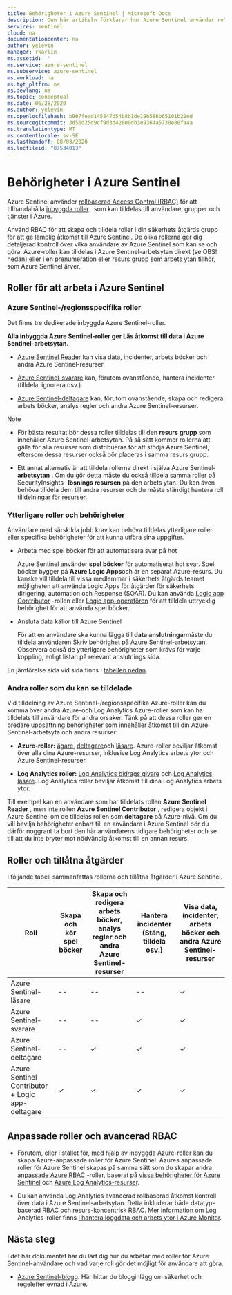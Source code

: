 ```yaml
---
title: Behörigheter i Azure Sentinel | Microsoft Docs
description: Den här artikeln förklarar hur Azure Sentinel använder rollbaserad åtkomst kontroll för att tilldela behörigheter till användare och identifierar tillåtna åtgärder för varje roll.
services: sentinel
cloud: na
documentationcenter: na
author: yelevin
manager: rkarlin
ms.assetid: ''
ms.service: azure-sentinel
ms.subservice: azure-sentinel
ms.workload: na
ms.tgt_pltfrm: na
ms.devlang: na
ms.topic: conceptual
ms.date: 06/28/2020
ms.author: yelevin
ms.openlocfilehash: b907fead145847d54b8b1de196586b65101b22ed
ms.sourcegitcommit: 3d56d25d9cf9d3d42600db3e9364a5730e80fa4a
ms.translationtype: MT
ms.contentlocale: sv-SE
ms.lasthandoff: 08/03/2020
ms.locfileid: "87534013"
---
```

# <a name="permissions-in-azure-sentinel"></a>Behörigheter i Azure Sentinel

Azure Sentinel använder [rollbaserad Access Control (RBAC)](../role-based-access-control/role-assignments-portal.md) för att tillhandahålla [inbyggda roller](../role-based-access-control/built-in-roles.md)   som kan tilldelas till användare, grupper och tjänster i Azure.

Använd RBAC för att skapa och tilldela roller i din säkerhets åtgärds grupp för att ge lämplig åtkomst till Azure Sentinel. De olika rollerna ger dig detaljerad kontroll över vilka användare av Azure Sentinel som kan se och göra. Azure-roller kan tilldelas i Azure Sentinel-arbetsytan direkt (se OBS! nedan) eller i en prenumeration eller resurs grupp som arbets ytan tillhör, som Azure Sentinel ärver.

## <a name="roles-for-working-in-azure-sentinel"></a>Roller för att arbeta i Azure Sentinel

### <a name="azure-sentinel-specific-roles"></a>Azure Sentinel-/regionsspecifika roller

Det finns tre dedikerade inbyggda Azure Sentinel-roller.

**Alla inbyggda Azure Sentinel-roller ger Läs åtkomst till data i Azure Sentinel-arbetsytan.**

- [Azure Sentinel Reader](../role-based-access-control/built-in-roles.md#azure-sentinel-reader) kan visa data, incidenter, arbets böcker och andra Azure Sentinel-resurser.

- [Azure Sentinel-svarare](../role-based-access-control/built-in-roles.md#azure-sentinel-responder) kan, förutom ovanstående, hantera incidenter (tilldela, ignorera osv.)

- [Azure Sentinel-deltagare](../role-based-access-control/built-in-roles.md#azure-sentinel-contributor) kan, förutom ovanstående, skapa och redigera arbets böcker, analys regler och andra Azure Sentinel-resurser.

> [!NOTE]
>
> - För bästa resultat bör dessa roller tilldelas till den **resurs grupp** som innehåller Azure Sentinel-arbetsytan. På så sätt kommer rollerna att gälla för alla resurser som distribueras för att stödja Azure Sentinel, eftersom dessa resurser också bör placeras i samma resurs grupp.
>
> - Ett annat alternativ är att tilldela rollerna direkt i själva Azure Sentinel- **arbetsytan** . Om du gör detta måste du också tilldela samma roller på SecurityInsights- **lösnings resursen** på den arbets ytan. Du kan även behöva tilldela dem till andra resurser och du måste ständigt hantera roll tilldelningar för resurser.

### <a name="additional-roles-and-permissions"></a>Ytterligare roller och behörigheter

Användare med särskilda jobb krav kan behöva tilldelas ytterligare roller eller specifika behörigheter för att kunna utföra sina uppgifter.

- Arbeta med spel böcker för att automatisera svar på hot

    Azure Sentinel använder **spel böcker** för automatiserat hot svar. Spel böcker bygger på **Azure Logic Apps**och är en separat Azure-resurs. Du kanske vill tilldela till vissa medlemmar i säkerhets åtgärds teamet möjligheten att använda Logic Apps för åtgärder för säkerhets dirigering, automation och Response (SOAR). Du kan använda [Logic app Contributor](../role-based-access-control/built-in-roles.md#logic-app-contributor) -rollen eller [Logic app-operatören](../role-based-access-control/built-in-roles.md#logic-app-operator) för att tilldela uttrycklig behörighet för att använda spel böcker.

- Ansluta data källor till Azure Sentinel

    För att en användare ska kunna lägga till **data anslutningar**måste du tilldela användaren Skriv behörighet på Azure Sentinel-arbetsytan. Observera också de ytterligare behörigheter som krävs för varje koppling, enligt listan på relevant anslutnings sida.

En jämförelse sida vid sida finns i [tabellen nedan](#roles-and-allowed-actions).

### <a name="other-roles-you-might-see-assigned"></a>Andra roller som du kan se tilldelade

Vid tilldelning av Azure Sentinel-/regionsspecifika Azure-roller kan du komma över andra Azure-och Log Analytics Azure-roller som kan ha tilldelats till användare för andra orsaker. Tänk på att dessa roller ger en bredare uppsättning behörigheter som innehåller åtkomst till din Azure Sentinel-arbetsyta och andra resurser:

- **Azure-roller:** [ägare](../role-based-access-control/built-in-roles.md#owner), [deltagare](../role-based-access-control/built-in-roles.md#contributor)och [läsare](../role-based-access-control/built-in-roles.md#reader). Azure-roller beviljar åtkomst över alla dina Azure-resurser, inklusive Log Analytics arbets ytor och Azure Sentinel-resurser.

- **Log Analytics roller:** [Log Analytics bidrags givare](../role-based-access-control/built-in-roles.md#log-analytics-contributor) och [Log Analytics läsare](../role-based-access-control/built-in-roles.md#log-analytics-reader). Log Analytics roller beviljar åtkomst till dina Log Analytics arbets ytor. 

Till exempel kan en användare som har tilldelats rollen **Azure Sentinel Reader** , men inte rollen **Azure Sentinel Contributor** , redigera objekt i Azure Sentinel om de tilldelas rollen som **deltagare** på Azure-nivå. Om du vill bevilja behörigheter enbart till en användare i Azure Sentinel bör du därför noggrant ta bort den här användarens tidigare behörigheter och se till att du inte bryter mot nödvändig åtkomst till en annan resurs.

## <a name="roles-and-allowed-actions"></a>Roller och tillåtna åtgärder

I följande tabell sammanfattas rollerna och tillåtna åtgärder i Azure Sentinel. 

| Roll | Skapa och kör spel böcker| Skapa och redigera arbets böcker, analys regler och andra Azure Sentinel-resurser | Hantera incidenter (Stäng, tilldela osv.) | Visa data, incidenter, arbets böcker och andra Azure Sentinel-resurser |
|---|---|---|---|---|
| Azure Sentinel-läsare | -- | -- | -- | &#10003; |
| Azure Sentinel-svarare | -- | -- | &#10003; | &#10003; |
| Azure Sentinel-deltagare | -- | &#10003; | &#10003; | &#10003; |
| Azure Sentinel Contributor + Logic app-deltagare | &#10003; | &#10003; | &#10003; | &#10003; |

## <a name="custom-roles-and-advanced-rbac"></a>Anpassade roller och avancerad RBAC

- Förutom, eller i stället för, med hjälp av inbyggda Azure-roller kan du skapa Azure-anpassade roller för Azure Sentinel. Azures anpassade roller för Azure Sentinel skapas på samma sätt som du skapar andra [anpassade Azure RBAC](../role-based-access-control/custom-roles-rest.md#create-a-custom-role) -roller, baserat på [vissa behörigheter för Azure Sentinel](../role-based-access-control/resource-provider-operations.md#microsoftsecurityinsights) och [Azure Log Analytics-resurser](../role-based-access-control/resource-provider-operations.md#microsoftoperationalinsights).

- Du kan använda Log Analytics avancerad rollbaserad åtkomst kontroll över data i Azure Sentinel-arbetsytan. Detta inkluderar både datatyp-baserad RBAC och resurs-koncentrisk RBAC. Mer information om Log Analytics-roller finns [i hantera loggdata och arbets ytor i Azure Monitor](../azure-monitor/platform/manage-access.md#manage-access-using-workspace-permissions).

## <a name="next-steps"></a>Nästa steg

I det här dokumentet har du lärt dig hur du arbetar med roller för Azure Sentinel-användare och vad varje roll gör det möjligt för användare att göra.

* [Azure Sentinel-blogg](https://aka.ms/azuresentinelblog). Här hittar du blogginlägg om säkerhet och regelefterlevnad i Azure.
